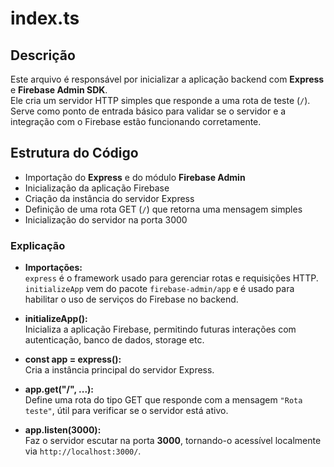 # index.ts

## Descrição
Este arquivo é responsável por inicializar a aplicação backend com **Express** e **Firebase Admin SDK**.  
Ele cria um servidor HTTP simples que responde a uma rota de teste (`/`).  
Serve como ponto de entrada básico para validar se o servidor e a integração com o Firebase estão funcionando corretamente.

## Estrutura do Código
- Importação do **Express** e do módulo **Firebase Admin**  
- Inicialização da aplicação Firebase  
- Criação da instância do servidor Express  
- Definição de uma rota GET (`/`) que retorna uma mensagem simples  
- Inicialização do servidor na porta 3000

### Explicação

- **Importações:**  
  `express` é o framework usado para gerenciar rotas e requisições HTTP.  
  `initializeApp` vem do pacote `firebase-admin/app` e é usado para habilitar o uso de serviços do Firebase no backend.

- **initializeApp():**  
  Inicializa a aplicação Firebase, permitindo futuras interações com autenticação, banco de dados, storage etc.

- **const app = express():**  
  Cria a instância principal do servidor Express.

- **app.get("/", ...):**  
  Define uma rota do tipo GET que responde com a mensagem `"Rota teste"`, útil para verificar se o servidor está ativo.

- **app.listen(3000):**  
  Faz o servidor escutar na porta **3000**, tornando-o acessível localmente via `http://localhost:3000/`.
